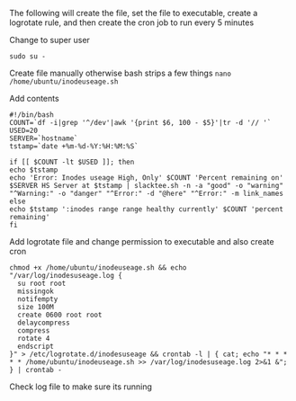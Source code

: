 The following will create the file, set the file to executable, create a logrotate rule, and then create the cron job to run every 5 minutes

Change to super user

`sudo su -`

Create file manually otherwise bash strips a few things
`nano /home/ubuntu/inodeuseage.sh`

Add contents
```
#!/bin/bash
COUNT=`df -i|grep '^/dev'|awk '{print $6, 100 - $5}'|tr -d '// '`
USED=20
SERVER=`hostname`
tstamp=`date +%m-%d-%Y:%H:%M:%S`

if [[ $COUNT -lt $USED ]]; then
echo $tstamp 
echo 'Error: Inodes useage High, Only' $COUNT 'Percent remaining on' $SERVER HS Server at $tstamp | slacktee.sh -n -a "good" -o "warning" "^Warning:" -o "danger" "^Error:" -d "@here" "^Error:" -m link_names
else
echo $tstamp ':inodes range range healthy currently' $COUNT 'percent remaining'
fi
```

Add logrotate file and change permission to executable and also create cron

```
chmod +x /home/ubuntu/inodeuseage.sh && echo "/var/log/inodesuseage.log {
  su root root
  missingok
  notifempty
  size 100M
  create 0600 root root
  delaycompress
  compress
  rotate 4
  endscript
}" > /etc/logrotate.d/inodesuseage && crontab -l | { cat; echo "* * * * * /home/ubuntu/inodeuseage.sh >> /var/log/inodesuseage.log 2>&1 &"; } | crontab -
```

Check log file to make sure its running
